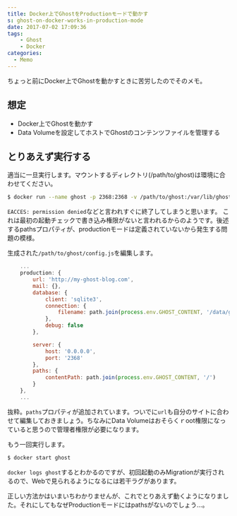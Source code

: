 ```yaml
---
title: Docker上でGhostをProductionモードで動かす
s: ghost-on-docker-works-in-production-mode
date: 2017-07-02 17:09:36
tags:
    - Ghost
    - Docker
categories:
  - Memo
---
```


ちょっと前にDocker上でGhostを動かすときに苦労したのでそのメモ。

<!-- more -->

## 想定
* Docker上でGhostを動かす
* Data Volumeを設定してホストでGhostのコンテンツファイルを管理する

## とりあえず実行する

適当に一旦実行します。マウントするディレクトリ(/path/to/ghost)は環境に合わせてください。

```bash
$ docker run --name ghost -p 2368:2368 -v /path/to/ghost:/var/lib/ghost -e NODE_ENV=production ghost
```

`EACCES: permission denied`などと言われすぐに終了してしまうと思います。
これは最初の起動チェックで書き込み権限がないと言われるからのようです。後述するpathsプロパティが、productionモードは定義されていないから発生する問題の模様。

生成された`/path/to/ghost/config.js`を編集します。

```javascript
    ...
    production: {
        url: 'http://my-ghost-blog.com',
        mail: {},
        database: {
            client: 'sqlite3',
            connection: {
                filename: path.join(process.env.GHOST_CONTENT, '/data/ghost.db')
            },
            debug: false
        },

        server: {
            host: '0.0.0.0',
            port: '2368'
        },
        paths: {
            contentPath: path.join(process.env.GHOST_CONTENT, '/')
        }
    },
    ...
```

抜粋。`paths`プロパティが追加されています。ついでに`url`も自分のサイトに合わせて編集しておきましょう。ちなみにData Volumeはおそらくｒoot権限になっていると思うので管理者権限が必要になります。

もう一回実行します。

```bash
$ docker start ghost
```

`docker logs ghost`するとわかるのですが、初回起動のみMigrationが実行されるので、Webで見られるようになるには若干ラグがあります。

正しい方法かはいまいちわかりませんが、これでとりあえず動くようになりました。それにしてもなぜProductionモードにはpathsがないのでしょう…。
